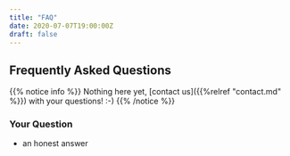 ```yaml
---
title: "FAQ"
date: 2020-07-07T19:00:00Z
draft: false
---
```


## Frequently Asked Questions

{{% notice info %}}
Nothing here yet, [contact us]({{%relref "contact.md" %}}) with your questions! :-)
{{% /notice %}}

### Your Question

- an honest answer
